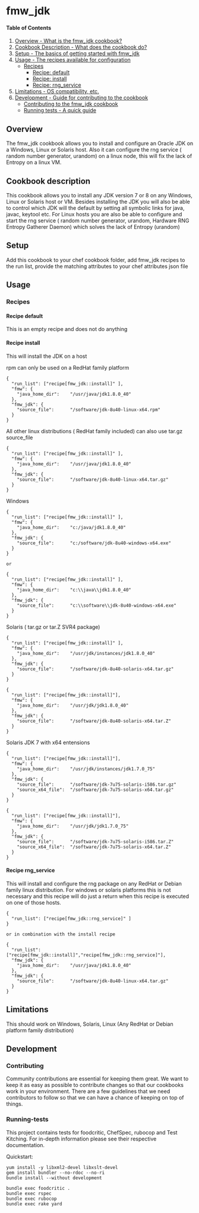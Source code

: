 # fmw_jdk

#### Table of Contents

1. [Overview - What is the fmw_jdk cookbook?](#overview)
2. [Cookbook Description - What does the cookbook do?](#cookbook-description)
3. [Setup - The basics of getting started with fmw_jdk](#setup)
4. [Usage - The recipes available for configuration](#usage)
    * [Recipes](#recipes)
        * [Recipe: default](#recipe-default)
        * [Recipe: install](#recipe-install)
        * [Recipe: rng_service](#recipe-rng_service)
5. [Limitations - OS compatibility, etc.](#limitations)
6. [Development - Guide for contributing to the cookbook](#development)
    * [Contributing to the fmw_jdk cookbook](#contributing)
    * [Running tests - A quick guide](#running-tests)

## Overview

The fmw_jdk cookbook allows you to install and configure an Oracle JDK on a Windows, Linux or Solaris host. Also it can configure the rng service ( random number generator, urandom) on a linux node, this will fix the lack of Entropy on a linux VM.

## Cookbook description

This cookbook allows you to install any JDK version 7 or 8 on any Windows, Linux or Solaris host or VM. Besides installing the JDK you will also be able to control which JDK will the default by setting all symbolic links for java, javac, keytool etc. For Linux hosts you are also be able to configure and start the rng service ( random number generator, urandom, Hardware RNG Entropy Gatherer Daemon) which solves the lack of Entropy (urandom)

## Setup

Add this cookbook to your chef cookbook folder, add fmw_jdk recipes to the run list, provide the matching attributes to your chef attributes json file

## Usage

### Recipes

#### Recipe default

This is an empty recipe and does not do anything

#### Recipe install

This will install the JDK on a host

rpm can only be used on a RedHat family platform

    {
      "run_list": ["recipe[fmw_jdk::install]" ],
      "fmw": {
        "java_home_dir":    "/usr/java/jdk1.8.0_40"
      },
      "fmw_jdk": {
        "source_file":      "/software/jdk-8u40-linux-x64.rpm"
      }
    }

All other linux distributions ( RedHat family included) can also use tar.gz source_file

    {
      "run_list": ["recipe[fmw_jdk::install]" ],
      "fmw": {
        "java_home_dir":    "/usr/java/jdk1.8.0_40"
      },
      "fmw_jdk": {
        "source_file":      "/software/jdk-8u40-linux-x64.tar.gz"
      }
    }

Windows

    {
      "run_list": ["recipe[fmw_jdk::install]" ],
      "fmw": {
        "java_home_dir":    "c:/java/jdk1.8.0_40"
      },
      "fmw_jdk": {
        "source_file":      "c:/software/jdk-8u40-windows-x64.exe"
      }
    }

    or

    {
      "run_list": ["recipe[fmw_jdk::install]" ],
      "fmw": {
        "java_home_dir":    "c:\\java\\jdk1.8.0_40"
      },
      "fmw_jdk": {
        "source_file":      "c:\\software\\jdk-8u40-windows-x64.exe"
      }
    }

Solaris ( tar.gz or tar.Z SVR4 package)

    {
      "run_list": ["recipe[fmw_jdk::install]" ],
      "fmw": {
        "java_home_dir":    "/usr/jdk/instances/jdk1.8.0_40"
      },
      "fmw_jdk": {
        "source_file":      "/software/jdk-8u40-solaris-x64.tar.gz"
      }
    }

    {
      "run_list": ["recipe[fmw_jdk::install]"],
      "fmw": {
        "java_home_dir":    "/usr/jdk/jdk1.8.0_40"
      },
      "fmw_jdk": {
        "source_file":      "/software/jdk-8u40-solaris-x64.tar.Z"
      }
    }


Solaris JDK 7 with x64 entensions

    {
      "run_list": ["recipe[fmw_jdk::install]"],
      "fmw": {
        "java_home_dir":    "/usr/jdk/instances/jdk1.7.0_75"
      },
      "fmw_jdk": {
        "source_file":      "/software/jdk-7u75-solaris-i586.tar.gz"
        "source_x64_file":  "/software/jdk-7u75-solaris-x64.tar.gz"
      }
    }

    {
      "run_list": ["recipe[fmw_jdk::install]"],
      "fmw": {
        "java_home_dir":    "/usr/jdk/jdk1.7.0_75"
      },
      "fmw_jdk": {
        "source_file":      "/software/jdk-7u75-solaris-i586.tar.Z"
        "source_x64_file":  "/software/jdk-7u75-solaris-x64.tar.Z"
      }
    }


#### Recipe rng_service

This will install and configure the rng package on any RedHat or Debian family linux distribution. For windows or solaris platforms this is not necessary and this recipe will do just a return when this recipe is executed on one of those hosts.

    {
      "run_list": ["recipe[fmw_jdk::rng_service]" ]
    }

    or in combination with the install recipe

    {
      "run_list": ["recipe[fmw_jdk::install]","recipe[fmw_jdk::rng_service]"],
      "fmw_jdk": {
        "java_home_dir":    "/usr/java/jdk1.8.0_40"
      },
      "fmw_jdk": {
        "source_file":      "/software/jdk-8u40-linux-x64.tar.gz"
      }
    }

## Limitations

This should work on Windows, Solaris, Linux (Any RedHat or Debian platform family distribution)

## Development

### Contributing

Community contributions are essential for keeping them great. We want to keep it as easy as possible to contribute changes so that our cookbooks work in your environment. There are a few guidelines that we need contributors to follow so that we can have a chance of keeping on top of things.

### Running-tests

This project contains tests for foodcritic, ChefSpec, rubocop and Test Kitching. For in-depth information please see their respective documentation.

Quickstart:

    yum install -y libxml2-devel libxslt-devel
    gem install bundler --no-rdoc --no-ri
    bundle install --without development

    bundle exec foodcritic .
    bundle exec rspec
    bundle exec rubocop
    bundle exec rake yard
